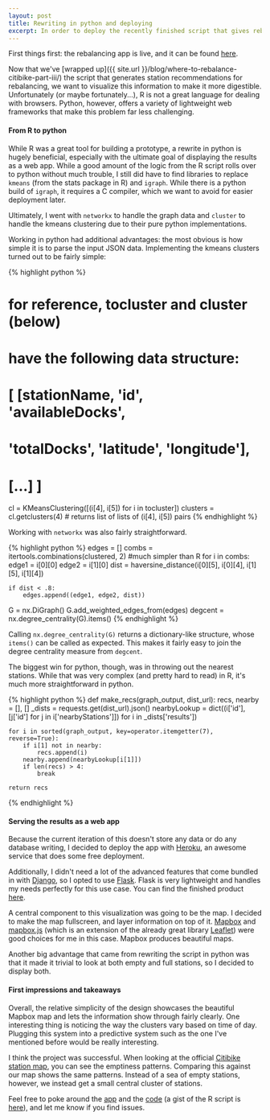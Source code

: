 ```yaml
---
layout: post
title: Rewriting in python and deploying
excerpt: In order to deploy the recently finished script that gives rebalancing recommendations as a web application, we first have to rewrite the R script in python.
---
```


First things first: the rebalancing app is live, and it can be found [here](http://citibike-rebalancing.herokuapp.com).

Now that we've [wrapped up]({{ site.url }}/blog/where-to-rebalance-citibike-part-iii/) the script that generates station recommendations for rebalancing, we want to visualize this information to make it more digestible. Unfortunately (or maybe fortunately...), R is not a great language for dealing with browsers. Python, however, offers a variety of lightweight web frameworks that make this problem far less challenging.

#### From R to python

While R was a great tool for building a prototype, a rewrite in python is hugely beneficial, especially with the ultimate goal of displaying the results as a web app. While a good amount of the logic from the R script rolls over to python without much trouble, I still did have to find libraries to replace `kmeans` (from the stats package in R) and `igraph`. While there is a python build of `igraph`, it requires a C compiler, which we want to avoid for easier deployment later.

Ultimately, I went with `networkx` to handle the graph data and `cluster` to handle the kmeans clustering due to their pure python implementations.

Working in python had additional advantages: the most obvious is how simple it is to parse the input JSON data. Implementing the kmeans clusters turned out to be fairly simple:

{% highlight python %}
# for reference, tocluster and cluster (below)
# have the following data structure:

# [ [stationName, 'id', 'availableDocks',
#  'totalDocks', 'latitude', 'longitude'],
# [...] ]


cl = KMeansClustering([(i[4], i[5]) for i in tocluster])
clusters = cl.getclusters(4) # returns list of lists of (i[4], i[5]) pairs
{% endhighlight %}

Working with `networkx` was also fairly straightforward.

{% highlight python %}
edges = []
combs = itertools.combinations(clustered, 2) #much simpler than R
for i in combs:
    edge1 = i[0][0]
    edge2 = i[1][0]
    dist = haversine_distance(i[0][5], i[0][4],
                              i[1][5], i[1][4])

    if dist < .8:
        edges.append((edge1, edge2, dist))

G = nx.DiGraph()
G.add_weighted_edges_from(edges)
degcent = nx.degree_centrality(G).items()
{% endhighlight %}

Calling `nx.degree_centrality(G)` returns a dictionary-like structure, whose `items()` can be called as expected. This makes it fairly easy to join the degree centrality measure from `degcent`.

The biggest win for python, though, was in throwing out the nearest stations. While that was very complex (and pretty hard to read) in R, it's much more straightforward in python.

{% highlight python %}
def make_recs(graph_output, dist_url):
    recs, nearby = [], []
    _dists = requests.get(dist_url).json()
    nearbyLookup = dict((i['id'], [j['id'] for j in i['nearbyStations']]) for i in _dists['results'])

    for i in sorted(graph_output, key=operator.itemgetter(7), reverse=True):
        if i[1] not in nearby:
            recs.append(i)
        nearby.append(nearbyLookup[i[1]])
        if len(recs) > 4:
            break

    return recs
{% endhighlight %}

#### Serving the results as a web app

Because the current iteration of this doesn't store any data or do any database writing, I decided to deploy the app with [Heroku](http://heroku.com), an awesome service that does some free deployment.

Additionally, I didn't need a lot of the advanced features that come bundled in with [Django](https://www.djangoproject.com/), so I opted to use [Flask](http://flask.pocoo.org). Flask is very lightweight and handles my needs perfectly for this use case. You can find the finished product [here](http://citibike-rebalancing.herokuapp.com).

A central component to this visualization was going to be the map. I decided to make the map fullscreen, and layer information on top of it. [Mapbox](http://mapbox.com) and [mapbox.js](http://mapbox.com/mapbox.js/) (which is an extension of the already great library [Leaflet](http://leafletjs.com)) were good choices for me in this case. Mapbox produces beautiful maps.

Another big advantage that came from rewriting the script in python was that it made it trivial to look at both empty and full stations, so I decided to display both.

#### First impressions and takeaways

Overall, the relative simplicity of the design showcases the beautiful Mapbox map and lets the information show through fairly clearly. One interesting thing is noticing the way the clusters vary based on time of day. Plugging this system into a predictive system such as the one I've mentioned before would be really interesting.

I think the project was successful. When looking at the official [Citibike station map](http://citibikenyc.com/stations), you can see the emptiness patterns. Comparing this against our map shows the same patterns. Instead of a sea of empty stations, however, we instead get a small central cluster of stations.

Feel free to poke around the [app](http://citibike-rebalancing.herokuapp.com) and the [code](https://github.com/bsmithgall/citibike) (a gist of the R script is [here](https://gist.github.com/bsmithgall/7595417)), and let me know if you find issues.
